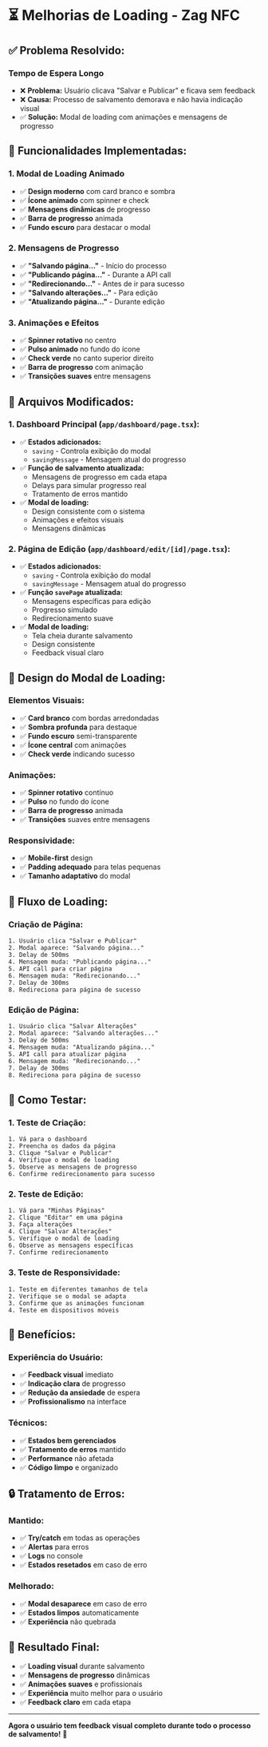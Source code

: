 # ⏳ Melhorias de Loading - Zag NFC

## ✅ **Problema Resolvido:**

### **Tempo de Espera Longo**
- ❌ **Problema:** Usuário clicava "Salvar e Publicar" e ficava sem feedback
- ❌ **Causa:** Processo de salvamento demorava e não havia indicação visual
- ✅ **Solução:** Modal de loading com animações e mensagens de progresso

## 🎯 **Funcionalidades Implementadas:**

### **1. Modal de Loading Animado**
- ✅ **Design moderno** com card branco e sombra
- ✅ **Ícone animado** com spinner e check
- ✅ **Mensagens dinâmicas** de progresso
- ✅ **Barra de progresso** animada
- ✅ **Fundo escuro** para destacar o modal

### **2. Mensagens de Progresso**
- ✅ **"Salvando página..."** - Início do processo
- ✅ **"Publicando página..."** - Durante a API call
- ✅ **"Redirecionando..."** - Antes de ir para sucesso
- ✅ **"Salvando alterações..."** - Para edição
- ✅ **"Atualizando página..."** - Durante edição

### **3. Animações e Efeitos**
- ✅ **Spinner rotativo** no centro
- ✅ **Pulso animado** no fundo do ícone
- ✅ **Check verde** no canto superior direito
- ✅ **Barra de progresso** com animação
- ✅ **Transições suaves** entre mensagens

## 📁 **Arquivos Modificados:**

### **1. Dashboard Principal (`app/dashboard/page.tsx`):**
- ✅ **Estados adicionados:**
  - `saving` - Controla exibição do modal
  - `savingMessage` - Mensagem atual do progresso
- ✅ **Função de salvamento atualizada:**
  - Mensagens de progresso em cada etapa
  - Delays para simular progresso real
  - Tratamento de erros mantido
- ✅ **Modal de loading:**
  - Design consistente com o sistema
  - Animações e efeitos visuais
  - Mensagens dinâmicas

### **2. Página de Edição (`app/dashboard/edit/[id]/page.tsx`):**
- ✅ **Estados adicionados:**
  - `saving` - Controla exibição do modal
  - `savingMessage` - Mensagem atual do progresso
- ✅ **Função `savePage` atualizada:**
  - Mensagens específicas para edição
  - Progresso simulado
  - Redirecionamento suave
- ✅ **Modal de loading:**
  - Tela cheia durante salvamento
  - Design consistente
  - Feedback visual claro

## 🎨 **Design do Modal de Loading:**

### **Elementos Visuais:**
- ✅ **Card branco** com bordas arredondadas
- ✅ **Sombra profunda** para destaque
- ✅ **Fundo escuro** semi-transparente
- ✅ **Ícone central** com animações
- ✅ **Check verde** indicando sucesso

### **Animações:**
- ✅ **Spinner rotativo** contínuo
- ✅ **Pulso** no fundo do ícone
- ✅ **Barra de progresso** animada
- ✅ **Transições** suaves entre mensagens

### **Responsividade:**
- ✅ **Mobile-first** design
- ✅ **Padding adequado** para telas pequenas
- ✅ **Tamanho adaptativo** do modal

## 🔄 **Fluxo de Loading:**

### **Criação de Página:**
```
1. Usuário clica "Salvar e Publicar"
2. Modal aparece: "Salvando página..."
3. Delay de 500ms
4. Mensagem muda: "Publicando página..."
5. API call para criar página
6. Mensagem muda: "Redirecionando..."
7. Delay de 300ms
8. Redireciona para página de sucesso
```

### **Edição de Página:**
```
1. Usuário clica "Salvar Alterações"
2. Modal aparece: "Salvando alterações..."
3. Delay de 500ms
4. Mensagem muda: "Atualizando página..."
5. API call para atualizar página
6. Mensagem muda: "Redirecionando..."
7. Delay de 300ms
8. Redireciona para página de sucesso
```

## 🧪 **Como Testar:**

### **1. Teste de Criação:**
```
1. Vá para o dashboard
2. Preencha os dados da página
3. Clique "Salvar e Publicar"
4. Verifique o modal de loading
5. Observe as mensagens de progresso
6. Confirme redirecionamento para sucesso
```

### **2. Teste de Edição:**
```
1. Vá para "Minhas Páginas"
2. Clique "Editar" em uma página
3. Faça alterações
4. Clique "Salvar Alterações"
5. Verifique o modal de loading
6. Observe as mensagens específicas
7. Confirme redirecionamento
```

### **3. Teste de Responsividade:**
```
1. Teste em diferentes tamanhos de tela
2. Verifique se o modal se adapta
3. Confirme que as animações funcionam
4. Teste em dispositivos móveis
```

## 🎯 **Benefícios:**

### **Experiência do Usuário:**
- ✅ **Feedback visual** imediato
- ✅ **Indicação clara** de progresso
- ✅ **Redução da ansiedade** de espera
- ✅ **Profissionalismo** na interface

### **Técnicos:**
- ✅ **Estados bem gerenciados**
- ✅ **Tratamento de erros** mantido
- ✅ **Performance** não afetada
- ✅ **Código limpo** e organizado

## 🔒 **Tratamento de Erros:**

### **Mantido:**
- ✅ **Try/catch** em todas as operações
- ✅ **Alertas** para erros
- ✅ **Logs** no console
- ✅ **Estados resetados** em caso de erro

### **Melhorado:**
- ✅ **Modal desaparece** em caso de erro
- ✅ **Estados limpos** automaticamente
- ✅ **Experiência** não quebrada

## 🎯 **Resultado Final:**

- ✅ **Loading visual** durante salvamento
- ✅ **Mensagens de progresso** dinâmicas
- ✅ **Animações suaves** e profissionais
- ✅ **Experiência** muito melhor para o usuário
- ✅ **Feedback claro** em cada etapa

---

**Agora o usuário tem feedback visual completo durante todo o processo de salvamento!** 🎉
